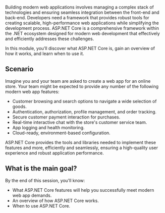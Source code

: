 Building modern web applications involves managing a complex stack of technologies and ensuring seamless integration between the front-end and back-end. Developers need a framework that provides robust tools for creating scalable, high-performance web applications while simplifying the development process. ASP.NET Core is a comprehensive framework within the .NET ecosystem designed for modern web development that effectively and efficiently addresses these challenges.

In this module, you’ll discover what ASP.NET Core is, gain an overview of how it works, and learn when to use it.

## Scenario

Imagine you and your team are asked to create a web app for an online store. Your team might be expected to provide any number of the following modern web app features:

- Customer browsing and search options to navigate a wide selection of goods.
- Authentication, authorization, profile management, and order tracking.
- Secure customer payment interaction for purchases.
- Real-time interactive chat with the store's customer service team.
- App logging and health monitoring.
- Cloud-ready, environment-based configuration.

ASP.NET Core provides the tools and libraries needed to implement these features and more, efficiently and seamlessly, ensuring a high-quality user experience and robust application performance.
 
## What is the main goal?
By the end of this session, you'll know:

- What ASP.NET Core features will help you successfully meet modern web app demands.
- An overview of how ASP.NET Core works.
- When to use ASP.NET Core.
